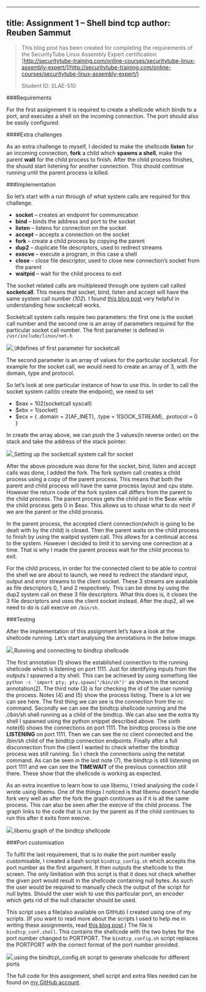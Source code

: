 -----
title: Assignment 1 – Shell bind tcp
author: Reuben Sammut
-----

> This blog post has been created for completing the requirements of the SecurityTube Linux Assembly Expert certification: [http://securitytube-training.com/online-courses/securitytube-linux-assembly-expert/](http://securitytube-training.com/online-courses/securitytube-linux-assembly-expert/)
>
> Student ID: SLAE-510

###Requirements

For the first assignment it is required to create a shellcode which binds to a port, and executes a shell on the incoming connection. The port should also be easily configured.

####Extra challenges

As an extra challenge to myself, I decided to make the shellcode **listen** for an incoming connection, **fork** a child which **spawns a shell**, make the parent **wait** for the child process to finish. After the child process finishes, the should start listening for another connection. This should continue running until the parent process is killed.

###Implementation

So let’s start with a run through of what system calls are required for this challenge.

- **socket** – creates an endpoint for communication
- **bind** – binds the address and port to the socket
- **listen** – listens for connection on the socket
- **accept** – accepts a connection on the socket
- **fork** – create a child process by copying the parent
- **dup2** – duplicate file descriptors, used to redirect streams
- **execve** – execute a program, in this case a shell
- **close** – close file descriptor, used to close new connection’s socket from the parent
- **waitpid** – wait for the child process to exit

The socket related calls are multiplexed through one system call called **socketcall**. This means that socket, bind, listen and accept will have the same system call number (*102*). I found [this blog post](http://jkukunas.blogspot.com/2010/05/x86-linux-networking-system-calls.html) very helpful in understanding how socketcall works.

Socketcall system calls require two parameters: the first one is the socket call number and the second one is an array of parameters required for the particular socket call number. The first parameter is defined in `/usr/include/linux/net.h`

<div class="figure">
<a href="/images/slae_01-01_defines_socketcall.png">
<img src="/images/slae_01-01_defines_socketcall.png" />
</a>
\#defines of first parameter for socketcall 
</div>

The second parameter is an array of values for the particular socketcall. For example for the socket call, we would need to create an array of 3, with the domain, type and protocol.

So let’s look at one particular instance of how to use this. In order to call the socket system call(to create the endpoint), we need to set

- \$eax = 102(socketcall syscall)
- \$ebx = 1(socket)
- \$ecx = { .domain = 2(AF\_INET), .type = 1(SOCK\_STREAM), .protocol = 0 }

In create the array above, we can push the 3 values(in reverse order) on the stack and take the address of the stack pointer.

<div class="figure">
<a href="/images/slae_01-02_socketcall_setup.png">
<img src="/images/slae_01-02_socketcall_setup.png" />
</a>
Setting up the socketcall system call for socket
</div>

After the above procedure was done for the socket, bind, listen and accept calls was done, I added the fork. The fork system call creates a child process using a copy of the parent process. This means that both the parent and child process will have the same process layout and cpu state. However the return code of the fork system call differs from the parent to the child process. The parent process gets the child pid in the $eax while the child process gets 0 in $eax. This allows us to chose what to do next if we are the parent or the child process.

In the parent process, the accepted client connection(which is going to be dealt with by the child) is closed. Then the parent waits on the child process to finish by using the waitpid system call. This allows for a continual access to the system. However I decided to limit it to serving one connection at a time. That is why I made the parent process wait for the child process to exit.

For the child process, in order for the connected client to be able to control the shell we are about to launch, we need to redirect the standard input, output and error streams to the client socket. These 3 streams are available as file descriptors 0, 1 and 2 respectively. This can be done by using the dup2 system call on these 3 file descriptors. What this does is, it closes the 3 file descriptors and uses the client socket instead. After the dup2, all we need to do is call execve on `/bin/sh`.

###Testing

After the implementation of this assignment let’s have a look at the shellcode running. Let’s start analysing the annotations in the below image.

<div class="figure">
<a href="/images/slae_01-03_run_shellcode.png">
<img src="/images/slae_01-03_run_shellcode.png" />
</a>
Running and connecting to bindtcp shellcode
</div>

The first annotation (1) shows the established connection to the running shellcode which is listening on port 1111. Just for identifying inputs from the outputs I spawned a tty shell. This can be achieved by using something like `python -c 'import pty; pty.spawn("/bin/sh")'` as shown in the second annotation(2). The third note (3) is for checking the id of the user running the process. Notes (4) and (5) show the process listing. There is a lot we can see here. The first thing we can see is the connection from the nc command. Secondly we can see the bindtcp shellcode running and the *//bin/sh* shell running as a child of the bindtcp. We can also see the extra tty shell I spawned using the python snippet described above. The sixth note(6) shows the connections on port 1111. The bindtcp process is the one **LISTENING** on port 1111. Then we can see the nc client connected and the /bin/sh child of the bindtcp connection endpoints. Finally after a full disconnection from the client I wanted to check whether the bindtcp process was still running. So I check the connections using the netstat command. As can be seen in the last note (7), the bindtcp is still listening on port 1111 and we can see the **TIMEWAIT** of the previous connection still there. These show that the shellcode is working as expected.

As an extra incentive to learn how to use libemu, I tried analysing the code I wrote using libemu. One of the things I noticed is that libemu doesn’t handle fork very well as after the fork the graph continues as if it is all the same process. This can also be seen after the execve of the child process. The graph links to the code that is run by the parent as if the child continues to run this after it exits from execve.

<div class="figure">
<a href="//github.com/reubensammut/SLAE32/raw/master/Assignments/01%20-%20Shell%20Bind%20Tcp/bindtcp.png">
<img src="//github.com/reubensammut/SLAE32/raw/master/Assignments/01%20-%20Shell%20Bind%20Tcp/bindtcp.png" />
</a>
libemu graph of the bindtcp shellcode
</div>

###Port customisation

To fulfil the last requirement, that is to make the port number easily customisable, I created a bash script `bindtcp_config.sh` which accepts the port number as the first argument. It then outputs the shellcode to the screen. The only limitation with this script is that it does not check whether the given port would result in the shellcode containing null bytes. As such the user would be required to manually check the output of the script for null bytes. Should the user wish to use this particular port, an encoder which gets rid of the null character should be used.

This script uses a file(also available on GitHub) I created using one of my scripts. (If you want to read more about the scripts I used to help me in writing these assignments, read [this blog post](/slae/2015-11-26-slae_util_scripts.html).) The file is `bindtcp_conf.shell`. This contains the shellcode with the two bytes for the port number changed to PORTPORT. The `bindtcp_config.sh` script replaces the PORTPORT with the correct format of the port number provided.

<div class="figure">
<a href="/images/slae_01-04_bindtcp_generate.png">
<img src="/images/slae_01-04_bindtcp_generate.png" />
</a>
using the bindtcp\_config.sh script to generate shellcode for different ports
</div>

The full code for this assignment, shell script and extra files needed can be found on [my GitHub account](//github.com/reubensammut/SLAE32/tree/master/Assignments/01%20-%20Shell%20Bind%20Tcp).
